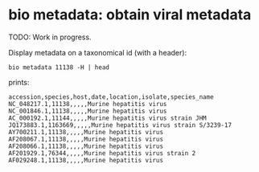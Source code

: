 # bio metadata: obtain viral metadata

TODO: Work in progress.

Display metadata on a taxonomical id (with a header):

    bio metadata 11138 -H | head

prints:

    accession,species,host,date,location,isolate,species_name
    NC_048217.1,11138,,,,,Murine hepatitis virus
    NC_001846.1,11138,,,,,Murine hepatitis virus
    AC_000192.1,11144,,,,,Murine hepatitis virus strain JHM
    JQ173883.1,1163669,,,,,Murine hepatitis virus strain S/3239-17
    AY700211.1,11138,,,,,Murine hepatitis virus
    AF208067.1,11138,,,,,Murine hepatitis virus
    AF208066.1,11138,,,,,Murine hepatitis virus
    AF201929.1,76344,,,,,Murine hepatitis virus strain 2
    AF029248.1,11138,,,,,Murine hepatitis virus
